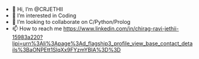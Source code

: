 - 👋 Hi, I’m @CRJETHII
- 👀 I’m interested in Coding
- 💞️ I’m looking to collaborate on C/Python/Prolog
- 📫 How to reach me https://www.linkedin.com/in/chirag-ravi-jethii-15983a220?lipi=urn%3Ali%3Apage%3Ad_flagship3_profile_view_base_contact_details%3BaONPEtt1SlqXx9FYzmYBIA%3D%3D

<!---
CRJETHII/CRJETHII is a ✨ special ✨ repository because its `README.md` (this file) appears on your GitHub profile.
You can click the Preview link to take a look at your changes.
--->
